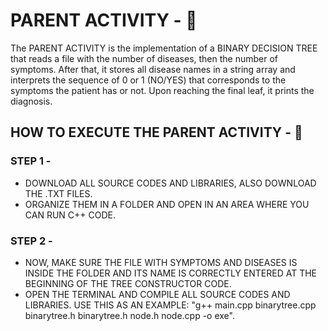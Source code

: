 # PARENT ACTIVITY - 🧑

The PARENT ACTIVITY is the implementation of a BINARY DECISION TREE that reads a file with the number of diseases, then the number of symptoms. After that, it stores all disease names in a string array and interprets the sequence of 0 or 1 (NO/YES) that corresponds to the symptoms the patient has or not. Upon reaching the final leaf, it prints the diagnosis.

## HOW TO EXECUTE THE PARENT ACTIVITY - 🚀
### STEP 1 -

- DOWNLOAD ALL SOURCE CODES AND LIBRARIES, ALSO DOWNLOAD THE .TXT FILES.
- ORGANIZE THEM IN A FOLDER AND OPEN IN AN AREA WHERE YOU CAN RUN C++ CODE.
### STEP 2 -

- NOW, MAKE SURE THE FILE WITH SYMPTOMS AND DISEASES IS INSIDE THE FOLDER AND ITS NAME IS CORRECTLY ENTERED
  AT THE BEGINNING OF THE TREE CONSTRUCTOR CODE.
- OPEN THE TERMINAL AND COMPILE ALL SOURCE CODES AND LIBRARIES.
  USE THIS AS AN EXAMPLE: "g++ main.cpp binarytree.cpp binarytree.h binarytree.h node.h node.cpp -o exe".
